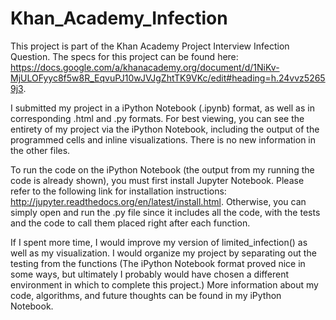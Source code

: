 # Khan_Academy_Infection

This project is part of the Khan Academy Project Interview Infection Question. The specs for this project can be found here: https://docs.google.com/a/khanacademy.org/document/d/1NiKv-MjULOFyyc8f5w8R_EqvuPJ10wJVJgZhtTK9VKc/edit#heading=h.24vvz52659j3. 

I submitted my project in a iPython Notebook (.ipynb) format, as well as in corresponding .html and .py formats.  For best viewing, you can see the entirety of my project via the iPython Notebook, including the output of the programmed cells and  inline visualizations. There is no new information in the other files. 

To run the code on the iPython Notebook (the output from my running the code is already shown), you must first install Jupyter Notebook. Please refer to the following link for installation instructions: http://jupyter.readthedocs.org/en/latest/install.html. Otherwise, you can simply open and run the .py file since it includes all the code, with the tests and the code to call them placed right after each function. 

If I spent more time, I would improve my version of limited_infection() as well as my visualization. I would organize my project by separating out the testing from the functions (The iPython Notebook format proved nice in some ways, but ultimately I probably would have chosen a different environment in which to complete this project.) More information about my code, algorithms, and future thoughts can be found in my iPython Notebook.


